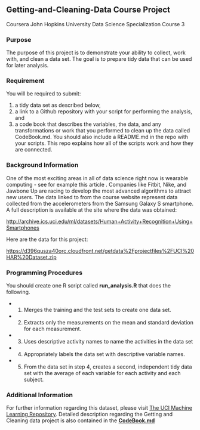 ## Getting-and-Cleaning-Data Course Project 
Coursera John Hopkins University Data Science Specialization Course 3
### Purpose 
The purpose of this project is to demonstrate your ability to collect, work with, and clean a data set. The goal is to prepare tidy data that can be used for later analysis.

### Requirement
You will be required to submit: 
1) a tidy data set as described below, 
2) a link to a Github repository with your script for performing the analysis, and
3) a code book that describes the variables, the data, and any transformations or work that you performed to clean up the data called CodeBook.md. You should also include a README.md in the repo with your scripts. This repo explains how all of the scripts work and how they are connected.

### Background Information
One of the most exciting areas in all of data science right now is wearable computing - see for example this article . Companies like Fitbit, Nike, and Jawbone Up are racing to develop the most advanced algorithms to attract new users. The data linked to from the course website represent data collected from the accelerometers from the Samsung Galaxy S smartphone. A full description is available at the site where the data was obtained: 

http://archive.ics.uci.edu/ml/datasets/Human+Activity+Recognition+Using+Smartphones

Here are the data for this project:

https://d396qusza40orc.cloudfront.net/getdata%2Fprojectfiles%2FUCI%20HAR%20Dataset.zip 

### Programming Procedures
You should create one R script called **run_analysis.R** that does the following. 
- 1. Merges the training and the test sets to create one data set.
- 2. Extracts only the measurements on the mean and standard deviation for each measurement. 
- 3. Uses descriptive activity names to name the activities in the data set
- 4. Appropriately labels the data set with descriptive variable names. 
- 5. From the data set in step 4, creates a second, independent tidy data set with the average of each variable for each activity and each subject.

### Additional Information
For further information regarding this dataset, please visit [The UCI Machine Learning Repository](http://archive.ics.uci.edu/ml/datasets/Human+Activity+Recognition+Using+Smartphones). 
Detailed description regarding the Getting and Cleaning data project is also contained in the [**CodeBook.md**](https://github.com/lynnshahuang/Getting-and-Cleaning-Data/blob/master/CodeBook.md)

